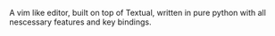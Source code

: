 A vim like editor, built on top of 
Textual, written in pure python 
with all nescessary features 
and key bindings.
